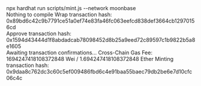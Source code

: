 <div id="termynal" data-termynal>
    <span data-ty="input"><span class="file-path"></span>npx hardhat run scripts/mint.js --network moonbase</span>
    <br>
    <span data-ty>Nothing to compile</span>
    <span data-ty>Wrap transaction hash:  0x89bd6c42c9b7791ce51a0ef74e83fa46fc063eefcd838def3664cb12970156cd</span>
    <br>
    <span data-ty>Approve transaction hash:  0x1594d43444d1f8abdadcab78098452d8b25a9eed72c89597c1b9822b5a8e1605</span>
    <br>
    <span data-ty>Awaiting transaction confirmations...</span>
    <span data-ty>Cross-Chain Gas Fee: 1694247418108372848 Wei / 1.694247418108372848 Ether</span>
    <span data-ty>Minting transaction hash:  0x9daa8c762dc3c60c5ef009486fbd6c4e91baa55baec79db2be6e7d10cfc06c4c</span>
</div>
